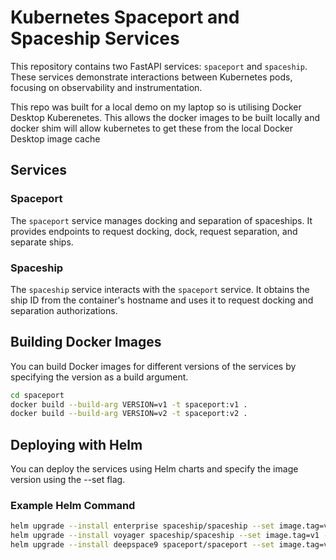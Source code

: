 # Kubernetes Spaceport and Spaceship Services

This repository contains two FastAPI services: `spaceport` and `spaceship`. These services demonstrate interactions 
between Kubernetes pods, focusing on observability and instrumentation.

This repo was built for a local demo on my laptop so is utilising Docker Desktop Kuberenetes. This allows the docker 
images to be built locally and docker shim will allow kubernetes to get these from the local Docker Desktop image cache

## Services

### Spaceport

The `spaceport` service manages docking and separation of spaceships. It provides endpoints to request docking, dock, 
request separation, and separate ships.

### Spaceship

The `spaceship` service interacts with the `spaceport` service. It obtains the ship ID from the container's hostname 
and uses it to request docking and separation authorizations.

## Building Docker Images

You can build Docker images for different versions of the services by specifying the version as a build argument.

```sh
cd spaceport
docker build --build-arg VERSION=v1 -t spaceport:v1 .
docker build --build-arg VERSION=v2 -t spaceport:v2 .
```

## Deploying with Helm
You can deploy the services using Helm charts and specify the image version using the --set flag.

### Example Helm Command
```sh
helm upgrade --install enterprise spaceship/spaceship --set image.tag=v1 --set service.nodePort=32001
helm upgrade --install voyager spaceship/spaceship --set image.tag=v1 --set service.nodePort=32002
helm upgrade --install deepspace9 spaceport/spaceport --set image.tag=v1 --set service.nodePort=32000
```
